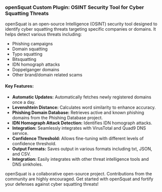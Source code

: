 ### openSquat Custom Plugin: OSINT Security Tool for Cyber Squatting Threats
openSquat is an open-source Intelligence (OSINT) security tool designed to identify cyber squatting threats targeting specific companies or domains. It helps detect various threats including:

- Phishing campaigns
- Domain squatting
- Typo squatting
- Bitsquatting
- IDN homograph attacks
- Doppelganger domains
- Other brand/domain related scams

#### Key Features:
- **Automatic Updates:** Automatically fetches newly registered domains once a day.
- **Levenshtein Distance:** Calculates word similarity to enhance accuracy.
- **Phishing Domain Database:** Retrieves active and known phishing domains from the Phishing Database project.
- **IDN Homograph Attack Detection:** Identifies IDN homograph attacks.
- **Integration:** Seamlessly integrates with VirusTotal and Quad9 DNS service.
- **Confidence Threshold:** Allows fine-tuning with different levels of confidence threshold.
- **Output Formats:** Saves output in various formats including txt, JSON, and CSV.
- **Integration:** Easily integrates with other threat intelligence tools and DNS sinkholes.

openSquat is a collaborative open-source project. Contributions from the community are highly encouraged.
Get started with openSquat and fortify your defenses against cyber squatting threats!
